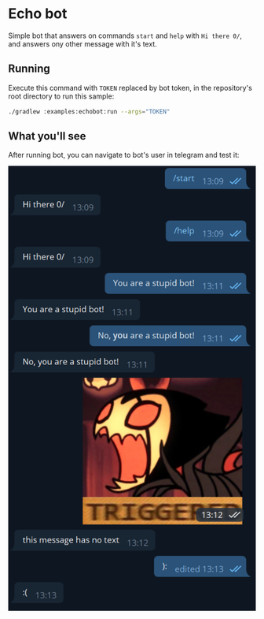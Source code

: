 # Echo bot

Simple bot that answers on commands `start` and `help` with `Hi there 0/`, and answers ony other message with it's text.

## Running

Execute this command with `TOKEN` replaced by bot token, in the repository's root directory to run this sample:

```bash
./gradlew :examples:echobot:run --args="TOKEN"
```  

## What you'll see

After running bot, you can navigate to bot's user in telegram and test it:

![dialog](../../resources/dialog_with_echobot.png)